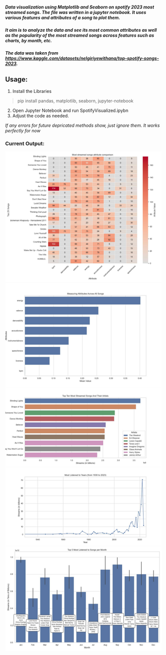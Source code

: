 ##### Data visualization using Matplotlib and Seaborn on spotify 2023 most streamed songs. The file was written in a jupyter notebook. It uses various features and attributes of a song to plot them. 
##### It aim is to analyze the data and see its most common attributes as well as the popularity of the most streamed songs across features such as charts, by month, etc.

##### The data was taken from https://www.kaggle.com/datasets/nelgiriyewithana/top-spotify-songs-2023.

## Usage:
1. Install the Libraries
> pip install pandas, matplotlib, seaborn, jupyter-notebook
2. Open Jupyter Notebook and run SpotifyVisualized.ipybn
3. Adjust the code as needed.

_If any errors for future depricated methods show, just ignore them. It works perfectly for now_

### Current Output:
![5](https://github.com/I-Zaifa/Spotify2023DataVisualization/blob/main/Heatmap%20of%20Top25.jpg)
![1](https://github.com/I-Zaifa/Spotify2023DataVisualization/blob/main/Measuring%20Attributes.jpg)
![2](https://github.com/I-Zaifa/Spotify2023DataVisualization/blob/main/Top%20Ten%20songs%20and%20artists.jpg)
![3](https://github.com/I-Zaifa/Spotify2023DataVisualization/blob/main/Years%20Most%20Listened%20To.jpg)
![4](https://github.com/I-Zaifa/Spotify2023DataVisualization/blob/main/top_songs_per_month.jpg)


